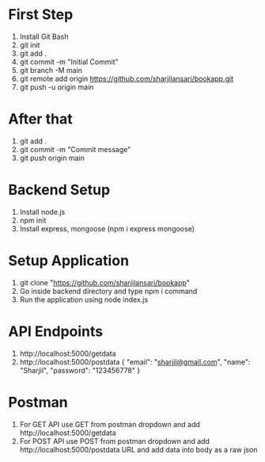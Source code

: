# First Step
1. Install Git Bash
2. git init
3. git add .
4. git commit -m "Initial Commit"
5. git branch -M main
6. git remote add origin https://github.com/sharjilansari/bookapp.git
7. git push -u origin main

# After that
1. git add .
2. git commit -m "Commit message"
3. git push origin main

# Backend Setup
1. Install node.js
2. npm init 
3. Install express, mongoose (npm i express mongoose)

# Setup Application
1. git clone "https://github.com/sharjilansari/bookapp"
2. Go inside backend directory and type npm i command
3. Run the application using node index.js

# API Endpoints
1. http://localhost:5000/getdata
2. http://localhost:5000/postdata
   {
    "email": "sharjil@gmail.com",
    "name": "Sharjil",
    "password": "123456778"
   }

# Postman
1. For GET API use GET from postman dropdown and add http://localhost:5000/getdata
2. For POST API use POST from postman dropdown and add http://localhost:5000/postdata URL and add data into body as a raw json